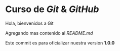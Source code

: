 # Curso de _Git_ & _GitHub_

Hola, bienvenidos a Git

Agregando mas contenido al _README.md_

Este commit es para oficializar nuestra version **1.0.0**
